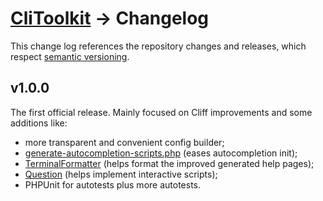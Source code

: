 # [CliToolkit](../README.md) -> Changelog

This change log references the repository changes and releases, which respect [semantic versioning](https://semver.org).

## v1.0.0

The first official release. Mainly focused on Cliff improvements and some additions like:
- more transparent and convenient config builder;
- [generate-autocompletion-scripts.php](tools/cli-toolkit/generate-autocompletion-scripts.php)
  (eases autocompletion init);
- [TerminalFormatter](src/TerminalFormatter.php) (helps format the improved generated help pages);
- [Question](src/Question/Question.php) (helps implement interactive scripts);
- PHPUnit for autotests plus more autotests.
